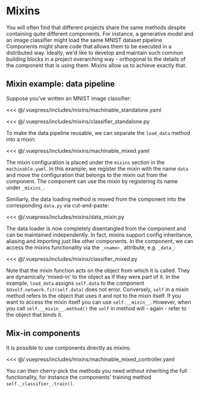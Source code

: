 # Mixins

You will often find that different projects share the same methods despite containing quite different components. For instance, a generative model and an image classifier might load the same MNIST dataset pipeline. Components might share code that allows them to be executed in a distributed way. Ideally, we'd like to develop and maintain such common building blocks in a project overarching way - orthogonal to the details of the component that is using them. Mixins allow us to achieve exactly that.

## Mixin example: data pipeline

Suppose you've written an MNIST image classifier:

<<< @/.vuepress/includes/mixins/machinable_standalone.yaml

<<< @/.vuepress/includes/mixins/classifier_standalone.py

To make the data pipeline reusable, we can separate the `load_data` method into a mixin:

<<< @/.vuepress/includes/mixins/machinable_mixed.yaml

The mixin configuration is placed under the `mixins` section in the `machinable.yaml`. In this example, we register the mixin with the name `data` and move the configuration that belongs to the mixin out from the component. The component can use the mixin by registering its name under `_mixins_`.

Similiarly, the data loading method is moved from the component into the corresponding `data.py` via cut-and-paste:

<<< @/.vuepress/includes/mixins/data_mixin.py

The data loader is now completely disentangled from the component and can be maintained independently. In fact, mixins support config inheritance, aliasing and importing just like other components. In the component, we can access the mixins functionality via the `_<name>_` attribute, e.g. `_data_`:

<<< @/.vuepress/includes/mixins/classifier_mixed.py

Note that the mixin function acts on the object from which it is called. They are dynamically 'mixed-in' to the object as if they were
part of it. In the example, `load_data` assigns `self.data` to the component so`self.network.fit(self.data)` does not error. Conversely, `self` in a mixin method refers to the object that uses it and not to the mixin itself. If you want to access the mixin itself you can use `self.__mixin__`. However, when you call `self.__mixin__.method()` the `self` in method will - again - refer
to the object that binds it.

## Mix-in components

It is possible to use components directly as mixins:

<<< @/.vuepress/includes/mixins/machinable_mixed_controller.yaml

You can then cherry-pick the methods you need without inheriting the full functionality, for instance the components' training method
`self._classifier_.train()`.
